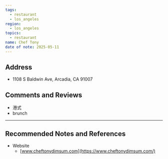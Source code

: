 ```yaml
---
tags:
  - restaurant
  - los_angeles
region:
  - los_angeles
topics:
  - restaurant
name: Chef Tony
date of note: 2025-05-11
---
```


## Address

- 1108 S Baldwin Ave, Arcadia, CA 91007


## Comments and Reviews

- 港式
- brunch




-----------
##  Recommended Notes and References

- Website
	- [www.cheftonydimsum.com](https://www.cheftonydimsum.com/)